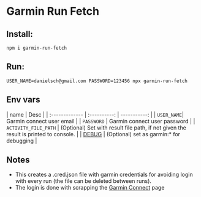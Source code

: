# Garmin Run Fetch


## Install:
```
npm i garmin-run-fetch
```

## Run:
```
USER_NAME=danielsch@gmail.com PASSWORD=123456 npx garmin-run-fetch
```

## Env vars

| name | Desc |
| :------------- | :----------: | -----------: |
| `USER_NAME`| Garmin connect user email |
| `PASSWORD` | Garmin connect user password |
| `ACTIVITY_FILE_PATH` | (Optional) Set with result file path, if not given the result is printed to console. |
| [DEBUG](https://github.com/visionmedia/debug#readme) | (Optional) set as garmin:* for debugging |

## Notes
* This creates a .cred.json file with garmin credentials for avoiding login with every run (the file can be deleted between runs).
* The login is done with scrapping the [Garmin Connect](https://connect.garmin.com/signin/) page